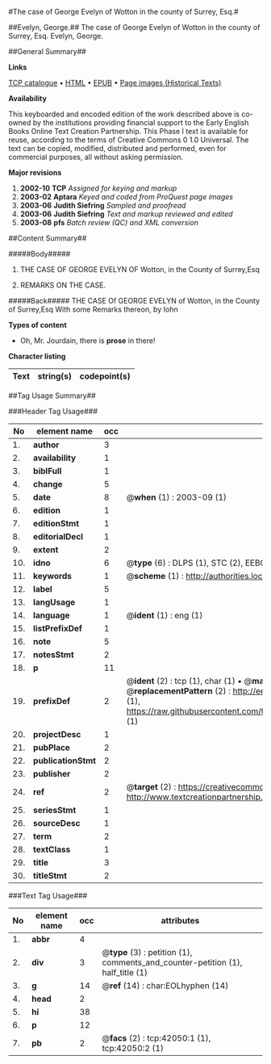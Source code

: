 #The case of George Evelyn of Wotton in the county of Surrey, Esq.#

##Evelyn, George.##
The case of George Evelyn of Wotton in the county of Surrey, Esq.
Evelyn, George.

##General Summary##

**Links**

[TCP catalogue](http://www.ota.ox.ac.uk/tcp/)  • 
[HTML](http://tei.it.ox.ac.uk/tcp/Texts-HTML/free/A38/A38782.html)  • 
[EPUB](http://tei.it.ox.ac.uk/tcp/Texts-EPUB/free/A38/A38782.epub) • 
[Page images (Historical Texts)](https://data.historicaltexts.jisc.ac.uk/view?pubId=eebo-08944335e&pageId=eebo-08944335e-42050-1)

**Availability**

This keyboarded and encoded edition of the
	       work described above is co-owned by the institutions
	       providing financial support to the Early English Books
	       Online Text Creation Partnership. This Phase I text is
	       available for reuse, according to the terms of Creative
	       Commons 0 1.0 Universal. The text can be copied,
	       modified, distributed and performed, even for
	       commercial purposes, all without asking permission.

**Major revisions**

1. __2002-10__ __TCP__ *Assigned for keying and markup*
1. __2003-02__ __Aptara__ *Keyed and coded from ProQuest page images*
1. __2003-06__ __Judith Siefring__ *Sampled and proofread*
1. __2003-06__ __Judith Siefring__ *Text and markup reviewed and edited*
1. __2003-08__ __pfs__ *Batch review (QC) and XML conversion*

##Content Summary##

#####Body#####

1. THE
CASE
OF
GEORGE EVELYN
OF
Wotton, in the County of Surrey,Esq

1. REMARKS
ON THE
CASE.

#####Back#####
THE
CASE
Of GEORGE EVELYN
of Wotton, in the County of
Surrey,Esq With some
Remarks thereon, by Iohn

**Types of content**

  * Oh, Mr. Jourdain, there is **prose** in there!

**Character listing**


|Text|string(s)|codepoint(s)|
|---|---|---|

##Tag Usage Summary##

###Header Tag Usage###

|No|element name|occ|attributes|
|---|---|---|---|
|1.|__author__|3||
|2.|__availability__|1||
|3.|__biblFull__|1||
|4.|__change__|5||
|5.|__date__|8| @__when__ (1) : 2003-09 (1)|
|6.|__edition__|1||
|7.|__editionStmt__|1||
|8.|__editorialDecl__|1||
|9.|__extent__|2||
|10.|__idno__|6| @__type__ (6) : DLPS (1), STC (2), EEBO-CITATION (1), OCLC (1), VID (1)|
|11.|__keywords__|1| @__scheme__ (1) : http://authorities.loc.gov/ (1)|
|12.|__label__|5||
|13.|__langUsage__|1||
|14.|__language__|1| @__ident__ (1) : eng (1)|
|15.|__listPrefixDef__|1||
|16.|__note__|5||
|17.|__notesStmt__|2||
|18.|__p__|11||
|19.|__prefixDef__|2| @__ident__ (2) : tcp (1), char (1)  •  @__matchPattern__ (2) : ([0-9\-]+):([0-9IVX]+) (1), (.+) (1)  •  @__replacementPattern__ (2) : http://eebo.chadwyck.com/downloadtiff?vid=$1&page=$2 (1), https://raw.githubusercontent.com/textcreationpartnership/Texts/master/tcpchars.xml#$1 (1)|
|20.|__projectDesc__|1||
|21.|__pubPlace__|2||
|22.|__publicationStmt__|2||
|23.|__publisher__|2||
|24.|__ref__|2| @__target__ (2) : https://creativecommons.org/publicdomain/zero/1.0/ (1), http://www.textcreationpartnership.org/docs/. (1)|
|25.|__seriesStmt__|1||
|26.|__sourceDesc__|1||
|27.|__term__|2||
|28.|__textClass__|1||
|29.|__title__|3||
|30.|__titleStmt__|2||


###Text Tag Usage###

|No|element name|occ|attributes|
|---|---|---|---|
|1.|__abbr__|4||
|2.|__div__|3| @__type__ (3) : petition (1), comments_and_counter-petition (1), half_title (1)|
|3.|__g__|14| @__ref__ (14) : char:EOLhyphen (14)|
|4.|__head__|2||
|5.|__hi__|38||
|6.|__p__|12||
|7.|__pb__|2| @__facs__ (2) : tcp:42050:1 (1), tcp:42050:2 (1)|
